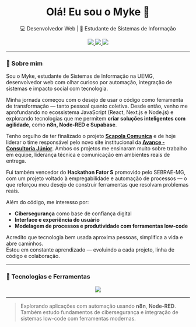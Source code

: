 <h1 align="center">Olá! Eu sou o Myke 👋</h1>

<p align="center">
  💻 Desenvolvedor Web | 🔐 Estudante de Sistemas de Informação
</p>

<p align="center">
  <a href="https://www.linkedin.com/in/mykematos/">
    <img src="https://img.shields.io/badge/LinkedIn-blue?style=for-the-badge&logo=linkedin" />
  </a>
  <a href="https://github.com/shishiv">
    <img src="https://img.shields.io/badge/GitHub-black?style=for-the-badge&logo=github" />
  </a>
  <a href="mailto:myke.matos@gmail.com">
    <img src="https://img.shields.io/badge/Gmail-red?style=for-the-badge&logo=gmail" />
  </a>
</p>

---

### 🚀 Sobre mim

Sou o Myke, estudante de Sistemas de Informação na UEMG, desenvolvedor web com olhar curioso por automação, integração de sistemas e impacto social com tecnologia.

Minha jornada começou com o desejo de usar o código como ferramenta de transformação — tanto pessoal quanto coletiva. Desde então, venho me aprofundando no ecossistema JavaScript (React, Next.js e Node.js) e explorando tecnologias que me permitem **criar soluções inteligentes com agilidade**, como **n8n, Node-RED e Supabase**.

Tenho orgulho de ter finalizado o projeto **[Scapola Comunica](https://scapolacomunica.com)** e de hoje liderar o time responsável pelo novo site institucional da **[Avance - Consultoria Júnior](https://www.instagram.com/avancejr/)**. Ambos os projetos me ensinaram muito sobre trabalho em equipe, liderança técnica e comunicação em ambientes reais de entrega.

Fui também vencedor do **Hackathon Fator S** promovido pelo SEBRAE-MG, com um projeto voltado à empregabilidade e automação de processos — o que reforçou meu desejo de construir ferramentas que resolvam problemas reais.

Além do código, me interesso por:
- **Cibersegurança** como base de confiança digital
- **Interface e experiência do usuário**
- **Modelagem de processos e produtividade com ferramentas low-code**

Acredito que tecnologia bem usada aproxima pessoas, simplifica a vida e abre caminhos.  
Estou em constante aprendizado — evoluindo a cada projeto, linha de código e colaboração.

---

### 🧠 Tecnologias e Ferramentas

<p align="center">
  <img src="https://skillicons.dev/icons?i=js,ts,react,nextjs,nodejs,supabase,git,github,vscode,linux&perline=10" />
</p>

---

> Explorando aplicações com automação usando **n8n**, **Node-RED**.  
> Também estudo fundamentos de cibersegurança e integração de sistemas low-code com ferramentas modernas.

